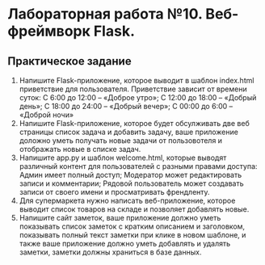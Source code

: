 # Лабораторная работа №10. Веб-фреймворк Flask.

## Практическое задание
1. Напишите Flask-приложение, которое выводит в шаблон index.html приветствие для пользователя. Приветствие зависит от времени суток: С 6:00 до 12:00 – «Доброе утро»; С 12:00 до 18:00 – «Добрый день»; С 18:00 до 24:00 – «Добрый вечер»; С 00:00 до 6:00 – «Доброй ночи»
2. Напишите Flask-приложение, которое будет обсулживать две веб страницы список задача и добавить задачу, ваше приложение доложно уметь получать новые задачи от пользовотеля и отображать новые в списке задач.
3. Напишите app.py и шаблон welcome.html, которые выводят различный контент для пользователей с разными правами доступа: Админ имеет полный доступ; Модератор может редактировать записи и комментарии; Рядовой пользователь может создавать записи от своего имени и просматривать френдленту.
4. Для супермаркета нужно написать веб-приложение, которое выводит список товаров на складе и позволяет добавлять новые.
5. Напишите сайт заметок, ваше приложение должно уметь показывать список заметок с кратким описанием и заголовком, показывать полный текст заметки при клике в новом шаблоне, и также ваше приложение должно уметь добавлять и удалять заметки, заметки должны храниться в базе данных.